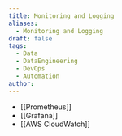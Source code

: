 ```yaml
---
title: Monitoring and Logging
aliases:
  - Monitoring and Logging
draft: false
tags:
  - Data
  - DataEngineering
  - DevOps
  - Automation
author:
---
```

 
- [[Prometheus]]
- [[Grafana]]
- [[AWS CloudWatch]]
